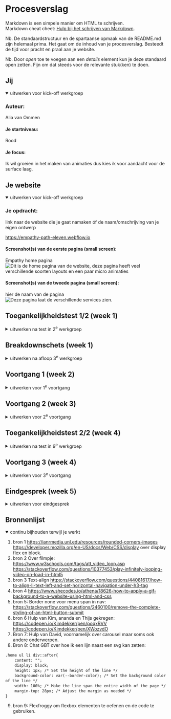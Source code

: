 # Procesverslag
Markdown is een simpele manier om HTML te schrijven.  
Markdown cheat cheet: [Hulp bij het schrijven van Markdown](https://github.com/adam-p/markdown-here/wiki/Markdown-Cheatsheet).

Nb. De standaardstructuur en de spartaanse opmaak van de README.md zijn helemaal prima. Het gaat om de inhoud van je procesverslag. Besteedt de tijd voor pracht en praal aan je website.

Nb. Door *open* toe te voegen aan een *details* element kun je deze standaard open zetten. Fijn om dat steeds voor de relevante stuk(ken) te doen.





## Jij

<details open>
  <summary>uitwerken voor kick-off werkgroep</summary>

  ### Auteur:
  Alia van Ommen

  #### Je startniveau:
  Rood

  #### Je focus:
  Ik wil groeien in het maken van animaties dus kies ik voor aandacht voor de surface laag.
</details>





## Je website

<details open>
  <summary>uitwerken voor kick-off werkgroep</summary>

  ### Je opdracht:
  link naar de website die je gaat namaken óf de naam/omschrijving van je eigen ontwerp

  https://empathy-path-eleven.webflow.io

  #### Screenshot(s) van de eerste pagina (small screen): 
 Empathy home pagina
  <img src="screenshotHome.png" width="375px" alt="Dit is de home pagina van de website, deze pagina heeft veel verschillende soorten layouts en een paar micro animaties">

  #### Screenshot(s) van de tweede pagina (small screen):
  hier de naam van de pagina  
  <img src="screenshotServices.png" width="375px" alt="Deze pagina laat de verschillende services zien.">
 
</details>



## Toegankelijkheidstest 1/2 (week 1)

<details>
  <summary>uitwerken na test in 2<sup>e</sup> werkgroep</summary>

  ### Bevindingen
  Lijst met je bevindingen die in de test naar voren kwamen:

</details>



## Breakdownschets (week 1)

<details>
  <summary>uitwerken na afloop 3<sup>e</sup> werkgroep</summary>
  <p>Ik heb deze op papier geschetst maar dat schrift is tijdelijk bij een klasgenoot thuis. Hiervan kan ik de schetsen meenemen naar het gesprek</p>

  ### de hele pagina: 
  <img src="readme-images/dummy-plaatje.jpg" width="375px" alt="breakdown van de hele pagina">

  ### dynamisch deel (bijv menu): 
  <img src="readme-images/dummy-plaatje.jpg" width="375px" alt="breakdown van een dynamisch deel">

  ### wellicht nog een dynamisch deel (bijv filter): 
  <img src="readme-images/dummy-plaatje.jpg" width="375px" alt="breakdown van nog een dynamisch deel">

</details>

## Voortgang 1 (week 2)

<details>
  <summary>uitwerken voor 1<sup>e</sup> voortgang</summary>

  ### Stand van zaken
  Ik was laat met het kiezen van een website, gelukkig had ik binnen de les snel een keuze gemaakt. 

  ### Agenda voor meeting
  samen met je groepje opstellen

  Mijn feedback = Vebeter je schetsen van je html layout en zorg ervoor dat de h2,h3 enx goed en symantisch staan.

  ### Verslag van meeting
  hier na afloop snel de uitkomsten van de meeting vastleggen

  - punt 1
  - punt 2
  - nog een punt
  - ...

</details>


## Voortgang 2 (week 3)

<details>
  <summary>uitwerken voor 2<sup>e</sup> voortgang</summary>

  ### Stand van zaken
  Ik heb een begin aan mijn html gemaakt, hierbij heb ik vooral mijn focus op de nav gelegd. Ik heb geleerd hoe je informatie uit de netwerk van je website kan halen.

  ### Agenda voor meeting
  samen met je groepje opstellen

 Mijn feedback: Ik kreeg een paar tips over mijn pagina, vooral over bepaalde dingen die moeilijk te coderen zijn in javascript. 

  ### Verslag van meeting
  hier na afloop snel de uitkomsten van de meeting vastleggen

  - punt 1
  - punt 2
  - nog een punt
- ...

</details>





## Toegankelijkheidstest 2/2 (week 4)

<details>
  <summary>uitwerken na test in 9<sup>e</sup> werkgroep</summary>

  ### Bevindingen
 Ik heb kleurencontrast gecheckt, dat was goed. Ik moest nog veel alt en aria labels toevoegen zodat slechtzienden mee kunnen komen. 

</details>





## Voortgang 3 (week 4)

<details>
  <summary>uitwerken voor 3<sup>e</sup> voortgang</summary>

  ### Stand van zaken
 Ik heb veel html en css geschreven en ook een begin gemaakt aan mijn tweede pagina. Natuurlijk kwam ik vast te zitten bij een aantal punten maar gelukkig konden mijn klasgenoten mij verder helpen.

  ### Agenda voor meeting
  
  Feedback:
Ik had een aantal vragen gesteld aan de studentassistenden overn mijn html, voornamelijk ging het over z-index en het gebruik van border-radius.

  ### Verslag van meeting
  hier na afloop snel de uitkomsten van de meeting vastleggen

  - punt 1
  - punt 2
  - nog een punt
  - ...

</details>


## Eindgesprek (week 5)

<details>
  <summary>uitwerken voor eindgesprek</summary>

  ### Je uitkomst - karakteristiek screenshots:
  <img src="./images/Screenshot 2023-10-04 at 17.04.00.png" width="375px" alt="uitomst opdracht 1">
  <img src="./images/Screenshot 2023-10-04 at 17.04.25.png" width="375px" alt="uitomst opdracht 1">
 <img src="./images/Screenshot 2023-10-04 at 17.04.47.png" width="375px" alt="uitomst opdracht 1">

  ### Dit ging goed/Heb ik geleerd: 
  Ik heb ontzettend veel geleerd, ten eerste heb ik  mezelf overschat. Internet standaarden ging erg goed en daardoor had ik de verkeerde verwachtingen gekregen. Ik moest wennen aan de nieuwe concepten en regels maar ik vond het leuk om mijn webstie te stijlen en te zien dat het uiteindelijk toch op zijn pootjes terecht komt. Ik ben trots op de layout van mijn tweede pagina omdat het er heel goed en netjes uitziet.

  <img src="./images/Screenshot 2023-10-04 at 17.04.47.png.png" width="375px" alt="top">

  ### Dit was lastig/Is niet gelukt:
  Mijn carroussel heeft knopjes die in de echte website goed geannimeerd zijn, daar ben ik helaas niet aan toe gekomen ook al had ik daar wel zin in. De knoppen zijn nu moeilijk zichtbaar en geven geen feed-forward op deze manier. Verder zijn er andere annimaties die mij leuk leken om te leren maken maar daar was ook de tijd niet voor.

  <img src="./images/Screenshot 2023-10-04 at 17.31.41.png" width="375px" alt="bummer">

</details>

## Bronnenlijst

<details open>
  <summary>continu bijhouden terwijl je werkt</summary>

  1. bron 1 https://ianrmedia.unl.edu/resources/rounded-corners-images
			https://developer.mozilla.org/en-US/docs/Web/CSS/display over display flex en block.
  2. bron 2 	Over filmpje:
			https://www.w3schools.com/tags/att_video_loop.asp
			https://stackoverflow.com/questions/10377453/play-infinitely-looping-video-on-load-in-html5
  3. bron 3 Text-align
			https://stackoverflow.com/questions/44081617/how-to-align-li-text-left-and-set-horizontal-navigation-under-h3-tag
  4. bron 4 https://www.shecodes.io/athena/18626-how-to-apply-a-gif-background-to-a-website-using-html-and-css		
  5. bron 5: Border none voor menu span in nav:
			https://stackoverflow.com/questions/2460100/remove-the-complete-styling-of-an-html-button-submit		
  6. bron 6 Hulp van Kim, ananda en Thijs gekregen:
			https://codepen.io/Kimdekker/pen/poqxRVV
			https://codepen.io/Kimdekker/pen/XWozvdO
  7. Bron 7: Hulp van David, voornamelijk over carousel maar soms ook andere onderwerpen.
  8. Bron 8: Chat GBT over hoe ik een lijn naast een svg kan zetten:

    .home ul li div::after{
        content: "";
        display: block;
        height: 1px; /* Set the height of the line */
        background-color: var(--border-color); /* Set the background color of the line */
        width: 100%; /* Make the line span the entire width of the page */
        margin-top: 28px; /* Adjust the margin as needed */
    }

 9. bron 9: Flexfroggy om flexbox elementen te oefenen en de code te gebruiken.


  
    
</details>
